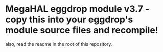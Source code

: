 # MegaHAL eggdrop module v3.7 - copy this into your eggdrop's module source files and recompile!

also, read the readme in the root of this repository.